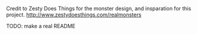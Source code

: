 Credit to Zesty Does Things for the monster design, and insparation for this project.
http://www.zestydoesthings.com/realmonsters

TODO: make a real README